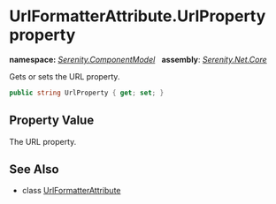 # UrlFormatterAttribute.UrlProperty property
**namespace:** *[Serenity.ComponentModel](../../README.md#serenity.componentmodel-namespace)*   **assembly**: *[Serenity.Net.Core](../../README.md)*

Gets or sets the URL property.

```csharp
public string UrlProperty { get; set; }
```

## Property Value

The URL property.

## See Also

* class [UrlFormatterAttribute](../UrlFormatterAttribute.md)